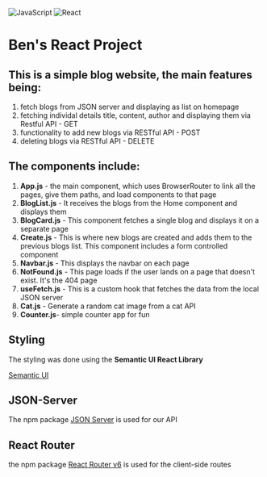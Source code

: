 ![JavaScript](https://img.shields.io/badge/javascript-%23323330.svg?style=for-the-badge&logo=javascript&logoColor=%23F7DF1E)
![React](https://img.shields.io/badge/react-%2320232a.svg?style=for-the-badge&logo=react&logoColor=%2361DAFB)

# Ben's React Project

## This is a simple blog website, the main features being:

1. fetch blogs from JSON server and displaying as list on homepage
2. fetching individal details title, content, author and displaying them via Restful API - GET
3. functionality to add new blogs via RESTful API - POST
4. deleting blogs via RESTful API - DELETE

## The components include:

1. **App.js** - the main component, which uses BrowserRouter to link all the pages, give them paths, and load components to that page
2. **BlogList.js** - It receives the blogs from the Home component and displays them
3. **BlogCard.js** - This component fetches a single blog and displays it on a separate page
4. **Create.js** - This is where new blogs are created and adds them to the previous blogs list. This component includes a form controlled component
5. **Navbar.js** - This displays the navbar on each page
6. **NotFound.js** - This page loads if the user lands on a page that doesn't exist. It's the 404 page
7. **useFetch.js** - This is a custom hook that fetches the data from the local JSON server
8. **Cat.js** - Generate a random cat image from a cat API
9. **Counter.js**- simple counter app for fun

## Styling

The styling was done using the **Semantic UI React Library**

[Semantic UI](https://react.semantic-ui.com/)

## JSON-Server

The npm package [JSON Server](https://www.npmjs.com/package/json-server) is used for our API

## React Router

the npm package [React Router v6](https://www.npmjs.com/package/react-router-dom) is used for the client-side routes


